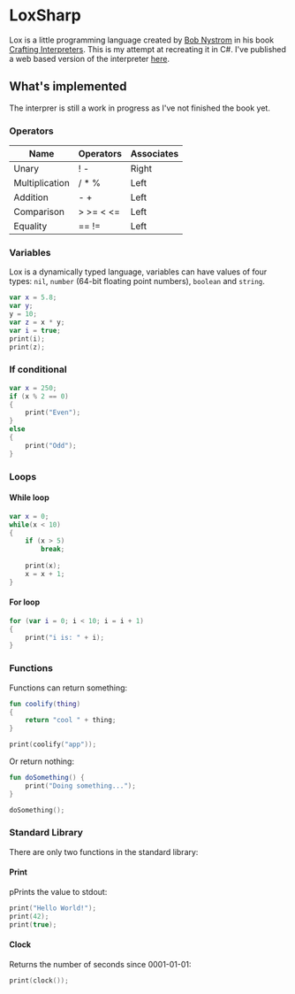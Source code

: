 # LoxSharp
Lox is a little programming language created by [Bob Nystrom](https://twitter.com/intent/user?screen_name=munificentbob) in his book [Crafting Interpreters](http://www.craftinginterpreters.com/). This is my attempt at recreating it in C#. I've published a web based version of the interpreter [here](https://mhmd-azeez.github.io/LoxSharp/).

## What's implemented
The interprer is still a work in progress as I've not finished the book yet.

### Operators

| Name           | Operators | Associates |
|----------------|-----------|------------|
| Unary          | ! -       | Right      |
| Multiplication | / * %     | Left       |
| Addition       | - +       | Left       |
| Comparison     | > >= < <= | Left       |
| Equality       | == !=     | Left       |

### Variables
Lox is a dynamically typed language, variables can have values of four types: `nil`, `number` (64-bit floating point numbers), `boolean` and `string`.

```kotlin
var x = 5.8;
var y;
y = 10;
var z = x * y;
var i = true;
print(i);
print(z);
```

### If conditional
```kotlin
var x = 250;
if (x % 2 == 0)
{
    print("Even");
}
else
{
    print("Odd");
}
```
### Loops

#### While loop
```kotlin
var x = 0;
while(x < 10)
{
    if (x > 5)
        break;
        
    print(x);
    x = x + 1;
}
```
#### For loop
```kotlin
for (var i = 0; i < 10; i = i + 1)
{
    print("i is: " + i);
}
```
### Functions
Functions can return something:
```kotlin
fun coolify(thing)
{
    return "cool " + thing;
}

print(coolify("app"));
```

Or return nothing:

```kotlin
fun doSomething() {
    print("Doing something...");
}

doSomething();
```

### Standard Library
There are only two functions in the standard library:
#### Print
pPrints the value to stdout:
```kotlin
print("Hello World!");
print(42);
print(true);
```

#### Clock
Returns the number of seconds since 0001-01-01:
```kotlin
print(clock());
```
